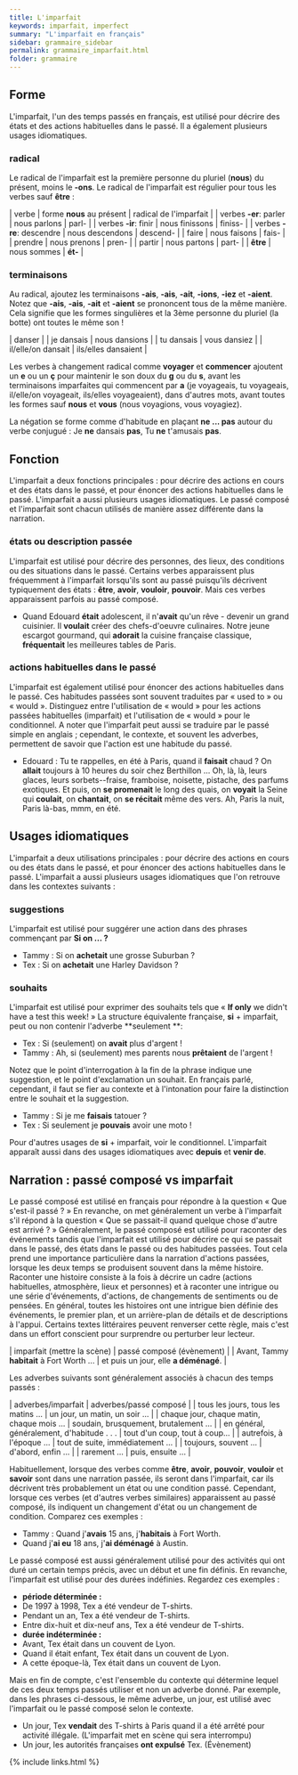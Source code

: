 ```yaml
---
title: L'imparfait
keywords: imparfait, imperfect
summary: "L'imparfait en français"
sidebar: grammaire_sidebar
permalink: grammaire_imparfait.html
folder: grammaire
---
```


## Forme

L'imparfait, l'un des temps passés en français, est utilisé pour décrire des états et des actions habituelles dans le passé. Il a également plusieurs usages idiomatiques.

### radical
Le radical de l'imparfait est la première personne du pluriel (**nous**) du présent, moins le **-ons**. Le radical de l'imparfait est régulier pour tous les verbes sauf **être** :

| verbe | forme **nous** au présent | radical de l'imparfait |
| verbes **-er**: parler | nous parlons | parl- |
| verbes **-ir**: finir | nous finissons | finiss- |
| verbes **-re**: descendre | nous descendons | descend- |
| faire | nous faisons | fais- |
| prendre | nous prenons | pren- |
| partir | nous partons | part- |
| **être** | nous sommes | **ét-** |

### terminaisons
Au radical, ajoutez les terminaisons **-ais**, **-ais**, **-ait**, **-ions**, **-iez** et **-aient**. Notez que **-ais**, **-ais**, **-ait** et **-aient** se prononcent tous de la même manière. Cela signifie que les formes singulières et la 3ème personne du pluriel (la botte) ont toutes le même son !

| danser |
| je dansais | nous dansions |
| tu dansais | vous dansiez |
| il/elle/on dansait | ils/elles dansaient |

Les verbes à changement radical comme **voyager** et **commencer** ajoutent un **e** ou un **ç** pour maintenir le son doux du **g** ou du **s**, avant les terminaisons imparfaites qui commencent par **a** (je voyageais, tu voyageais, il/elle/on voyageait, ils/elles voyageaient), dans d'autres mots, avant toutes les formes sauf **nous** et **vous** (nous voyagions, vous voyagiez).

La négation se forme comme d'habitude en plaçant **ne ... pas** autour du verbe conjugué : Je **ne** dansais **pas**, Tu **ne** t'amusais **pas**.

## Fonction
L'imparfait a deux fonctions principales : pour décrire des actions en cours et des états dans le passé, et pour énoncer des actions habituelles dans le passé. L'imparfait a aussi plusieurs usages idiomatiques. Le passé composé et l'imparfait sont chacun utilisés de manière assez différente dans la narration.

### états ou description passée
L'imparfait est utilisé pour décrire des personnes, des lieux, des conditions ou des situations dans le passé. Certains verbes apparaissent plus fréquemment à l'imparfait lorsqu'ils sont au passé puisqu'ils décrivent typiquement des états : **être**, **avoir**, **vouloir**, **pouvoir**. Mais ces verbes apparaissent parfois au passé composé.

* Quand Edouard **était** adolescent, il n'**avait** qu'un rêve - devenir un grand cuisinier. Il **voulait** créer des chefs-d'oeuvre culinaires. Notre jeune escargot gourmand, qui **adorait** la cuisine française classique, **fréquentait** les meilleures tables de Paris.

### actions habituelles dans le passé
L'imparfait est également utilisé pour énoncer des actions habituelles dans le passé. Ces habitudes passées sont souvent traduites par « used to » ou « would ». Distinguez entre l'utilisation de « would » pour les actions passées habituelles (imparfait) et l'utilisation de « would » pour le conditionnel. A noter que l'imparfait peut aussi se traduire par le passé simple en anglais ; cependant, le contexte, et souvent les adverbes, permettent de savoir que l'action est une habitude du passé.

* Edouard : Tu te rappelles, en été à Paris, quand il **faisait** chaud ? On **allait** toujours à 10 heures du soir chez Berthillon ... Oh, là, là, leurs glaces, leurs sorbets--fraise, framboise, noisette, pistache, des parfums exotiques. Et puis, on **se promenait** le long des quais, on **voyait** la Seine qui **coulait**, on **chantait**, on **se récitait** même des vers. Ah, Paris la nuit, Paris là-bas, mmm, en été.

## Usages idiomatiques
L'imparfait a deux utilisations principales : pour décrire des actions en cours ou des états dans le passé, et pour énoncer des actions habituelles dans le passé. L'imparfait a aussi plusieurs usages idiomatiques que l'on retrouve dans les contextes suivants :

### suggestions
L'imparfait est utilisé pour suggérer une action dans des phrases commençant par **Si on ... ?**

* Tammy : Si on **achetait** une grosse Suburban ?
* Tex : Si on **achetait** une Harley Davidson ?

### souhaits
L'imparfait est utilisé pour exprimer des souhaits tels que « **If only** we didn't have a test this week! » La structure équivalente française, **si** + imparfait, peut ou non contenir l'adverbe **seulement **:

* Tex : Si (seulement) on **avait** plus d'argent !
* Tammy : Ah, si (seulement) mes parents nous **prêtaient** de l'argent !

Notez que le point d'interrogation à la fin de la phrase indique une suggestion, et le point d'exclamation un souhait. En français parlé, cependant, il faut se fier au contexte et à l'intonation pour faire la distinction entre le souhait et la suggestion.

* Tammy : Si je me **faisais** tatouer ?
* Tex : Si seulement je **pouvais** avoir une moto !

Pour d'autres usages de **si** + imparfait, voir le conditionnel. L'imparfait apparaît aussi dans des usages idiomatiques avec **depuis** et **venir de**.

## Narration : passé composé vs imparfait
Le passé composé est utilisé en français pour répondre à la question « Que s'est-il passé ? » En revanche, on met généralement un verbe à l'imparfait s'il répond à la question « Que se passait-il quand quelque chose d'autre est arrivé ? » Généralement, le passé composé est utilisé pour raconter des événements tandis que l'imparfait est utilisé pour décrire ce qui se passait dans le passé, des états dans le passé ou des habitudes passées.
Tout cela prend une importance particulière dans la narration d'actions passées, lorsque les deux temps se produisent souvent dans la même histoire. Raconter une histoire consiste à la fois à décrire un cadre (actions habituelles, atmosphère, lieux et personnes) et à raconter une intrigue ou une série d'événements, d'actions, de changements de sentiments ou de pensées. En général, toutes les histoires ont une intrigue bien définie des événements, le premier plan, et un arrière-plan de détails et de descriptions à l'appui. Certains textes littéraires peuvent renverser cette règle, mais c'est dans un effort conscient pour surprendre ou perturber leur lecteur.

| imparfait (mettre la scène) | passé composé (évènement) |
| Avant, Tammy **habitait** à Fort Worth ... | et puis un jour, elle **a déménagé**. |

Les adverbes suivants sont généralement associés à chacun des temps passés :

| adverbes/imparfait | adverbes/passé composé |
| tous les jours, tous les matins ... | un jour, un matin, un soir ... |
| chaque jour, chaque matin, chaque mois ... | soudain, brusquement, brutalement ... |
| en général, généralement, d'habitude . . . | tout d'un coup, tout à coup... |
| autrefois, à l'époque ... | tout de suite, immédiatement ... |
| toujours, souvent ... | d'abord, enfin ... |
| rarement ... | puis, ensuite ... |

Habituellement, lorsque des verbes comme **être**, **avoir**, **pouvoir**, **vouloir** et **savoir** sont dans une narration passée, ils seront dans l'imparfait, car ils décrivent très probablement un état ou une condition passé. Cependant, lorsque ces verbes (et d'autres verbes similaires) apparaissent au passé composé, ils indiquent un changement d'état ou un changement de condition. Comparez ces exemples :

* Tammy : Quand j'**avais** 15 ans, j'**habitais** à Fort Worth.
* Quand j'**ai eu** 18 ans, j'**ai déménagé** à Austin.

Le passé composé est aussi généralement utilisé pour des activités qui ont duré un certain temps précis, avec un début et une fin définis. En revanche, l'imparfait est utilisé pour des durées indéfinies. Regardez ces
exemples : 

* **période déterminée :** 
* De 1997 à 1998, Tex a été vendeur de T-shirts.
* Pendant un an, Tex a été vendeur de T-shirts.
* Entre dix-huit et dix-neuf ans, Tex a été vendeur de T-shirts.
* **durée indéterminée :** 
* Avant, Tex était dans un couvent de Lyon.
* Quand il était enfant, Tex était dans un couvent de Lyon.
* A cette époque-là, Tex était dans un couvent de Lyon.

Mais en fin de compte, c'est l'ensemble du contexte qui détermine lequel de ces deux temps passés utiliser et non un adverbe donné. Par exemple, dans les phrases ci-dessous, le même adverbe, un jour, est utilisé avec l'imparfait ou le passé composé selon le contexte.

* Un jour, Tex **vendait** des T-shirts à Paris quand il a été arrêté pour activité illégale. (L'imparfait met en scène
qui sera interrompu)
* Un jour, les autorités françaises **ont expulsé** Tex. (Évènement)

{% include links.html %}
